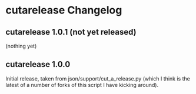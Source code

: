 # cutarelease Changelog

## cutarelease 1.0.1 (not yet released)

(nothing yet)

## cutarelease 1.0.0

Initial release, taken from json/support/cut_a_release.py (which I think is the
latest of a number of forks of this script I have kicking around).

